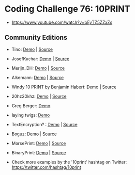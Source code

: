 # Coding Challenge 76: 10PRINT
* https://www.youtube.com/watch?v=bEyTZ5ZZxZs

## Community Editions
* Tino: [Demo](https://tino1008.github.io/10-Print/) | [Source](https://github.com/Tino1008/10-Print)
* JosefKuchar: [Demo](https://josefkuchar.github.io/p5-projects/CC_76_10PRINT_scroller/) | [Source](https://github.com/JosefKuchar/p5-projects/tree/master/CC_76_10PRINT_scroller)
* Merijn_DH: [Demo](http://merijndh.nl/p5_sketches/10PRINT/) | [Source](http://merijndh.nl/p5_sketches/10PRINT/p5_10PRINT.js)
* Alkemann: [Demo](https://codepen.io/anon/pen/jGLRax) | [Source](https://gist.github.com/alkemann/23c5dc3f4129f8223bcf5f14f9b3accf)
* Windy 10 PRINT by Benjamin Habert: [Demo](http://www.rand-on.com/projects/2017_10PRINT/windy_10_print.html) |  [Source](https://github.com/BenjaminHabert/rand-on/blob/master/_projects/2017_10PRINT/windy_10_print.js)
* 20hz20khz: [Demo](https://10print.glitch.me/) |  [Source](https://glitch.com/edit/#!/10print?path=views/sketch.js:1:0)
* Greg Berger: [Demo](http://gregberger.github.io/10PRINT/)
* laying twigs: [Demo](http://madacoo.github.io/layingtwigs/index.html)
* TextEncryption? : [Demo](https://codepen.io/Zohir/full/VMbwNm/) | [Source](https://codepen.io/Zohir/pen/VMbwNm)
* Boguz: [Demo](https://codepen.io/anon/pen/QqMPPV) | [Source](https://github.com/boguz/10PRINT)
* MorsePrint: [Demo](https://hackesta.org/p5/10Print/?printer=morsePrint&colorize=true) | [Source](https://github.com/haideralipunjabi/p5-projects/tree/master/10Print)  
* BinaryPrint: [Demo](https://hackesta.org/p5/10Print/?printer=binaryPrint&colorize=true) | [Source](https://github.com/haideralipunjabi/p5-projects/tree/master/10Print)  

* Check more examples by the '10print' hashtag on Twitter: https://twitter.com/hashtag/10print

